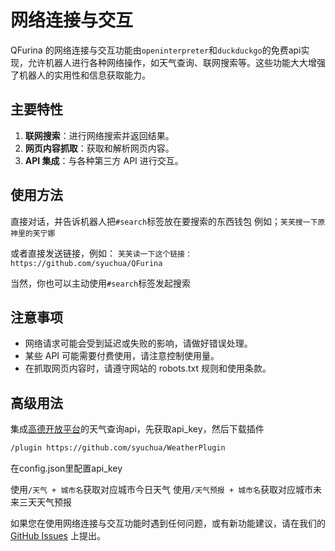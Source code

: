 # 网络连接与交互

QFurina 的网络连接与交互功能由`openinterpreter`和`duckduckgo`的免费api实现，允许机器人进行各种网络操作，如天气查询、联网搜索等。这些功能大大增强了机器人的实用性和信息获取能力。

## 主要特性

1. **联网搜索**：进行网络搜索并返回结果。
2. **网页内容抓取**：获取和解析网页内容。
3. **API 集成**：与各种第三方 API 进行交互。

## 使用方法

   直接对话，并告诉机器人把`#search`标签放在要搜索的东西钱包
   例如；`芙芙搜一下原神里的芙宁娜`

   或者直接发送链接，例如：
   `芙芙读一下这个链接：https://github.com/syuchua/QFurina`

   当然，你也可以主动使用`#search`标签发起搜索

## 注意事项

- 网络请求可能会受到延迟或失败的影响，请做好错误处理。
- 某些 API 可能需要付费使用，请注意控制使用量。
- 在抓取网页内容时，请遵守网站的 robots.txt 规则和使用条款。

## 高级用法

   集成[高德开放平台](https://lbs.amap.com/)的天气查询api，先获取api_key，然后下载插件
   ```bash
   /plugin https://github.com/syuchua/WeatherPlugin
   ```
   在config.json里配置api_key

   使用`/天气 + 城市名`获取对应城市今日天气
   使用`/天气预报 + 城市名`获取对应城市未来三天天气预报

如果您在使用网络连接与交互功能时遇到任何问题，或有新功能建议，请在我们的 [GitHub Issues](https://github.com/syuchua/QFurina/issues) 上提出。